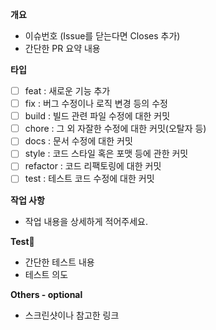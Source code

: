 **개요**

- 이슈번호 (Issue를 닫는다면 Closes 추가)
- 간단한 PR 요약 내용

**타입**

- [ ]  feat : 새로운 기능 추가
- [ ]  fix : 버그 수정이나 로직 변경 등의 수정
- [ ]  build : 빌드 관련 파일 수정에 대한 커밋
- [ ]  chore : 그 외 자잘한 수정에 대한 커밋(오탈자 등)
- [ ]  docs : 문서 수정에 대한 커밋
- [ ]  style : 코드 스타일 혹은 포맷 등에 관한 커밋
- [ ]  refactor : 코드 리팩토링에 대한 커밋
- [ ]  test : 테스트 코드 수정에 대한 커밋

**작업 사항**
- 작업 내용을 상세하게 적어주세요.

**Test**🧪

- 간단한 테스트 내용
- 테스트 의도

**Others - optional**
- 스크린샷이나 참고한 링크